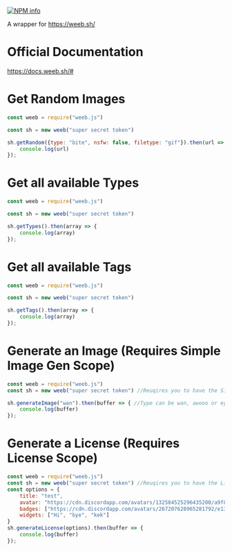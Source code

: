 <a href="https://nodei.co/npm/weeb.js/"><img src="https://nodei.co/npm/weeb.js.png?downloads=true&stars=true" alt="NPM info" /></a>

A wrapper for https://weeb.sh/

# Official Documentation
https://docs.weeb.sh/#

# Get Random Images

```js
const weeb = require("weeb.js")

const sh = new weeb("super secret token")

sh.getRandom({type: "bite", nsfw: false, filetype: "gif"}).then(url => {
    console.log(url)
});
```

# Get all available Types

```js
const weeb = require("weeb.js")

const sh = new weeb("super secret token")

sh.getTypes().then(array => {
    console.log(array)
});
```

# Get all available Tags

```js
const weeb = require("weeb.js")

const sh = new weeb("super secret token")

sh.getTags().then(array => {
    console.log(array)
});
```
# Generate an Image (Requires Simple Image Gen Scope)

```js
const weeb = require("weeb.js")
const sh = new weeb("super secret token") //Reuqires you to have the Simple Image Gen Scope

sh.generateImage("wan").then(buffer => { //Type can be wan, awooo or eyes (Awooo supports hair and face as options which needs to be a hex code)
    console.log(buffer)
});
```

# Generate a License (Requires License Scope)

```js
const weeb = require("weeb.js")
const sh = new weeb("super secret token") //Reuqires you to have the License Scope
const options = {
    title: "test", 
    avatar: "https://cdn.discordapp.com/avatars/132584525296435200/a9f823c7a39a53f562fe8dcb6edf4607.webp", 
    badges: ["https://cdn.discordapp.com/avatars/267207628965281792/e13af85a8abbd8fd2a5ec76d3ca2fbd6.webp"], 
    widgets: ["Hi", "bye", "kek"]
}
sh.generateLicense(options).then(buffer => {
    console.log(buffer)
});
```